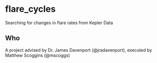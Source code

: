 # flare_cycles
Searching for changes in flare rates from Kepler Data


## Who
A project advised by Dr. James Davenport (@jradavenport), executed by Matthew Scoggins (@mscoggs)

